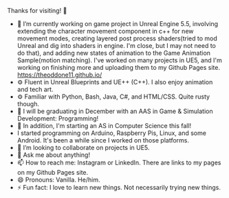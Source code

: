  Thanks for visiting! 👋

- 🌱 I’m currently working on game project in Unreal Engine 5.5, involving extending the character movement component in c++ for new movement modes, creating layered post process shaders(tried to mod Unreal and dig into shaders in engine. I'm close, but I may not need to do that), and adding new states of animation to the Game Animation Sample(motion matching). 
    I've worked on many projects in UE5, and I'm working on finishing more and uploading them to my Github Pages site. https://theoddone11.github.io/
- ⚙️ Fluent in Unreal Blueprints and UE++ (C++). I also enjoy animation and tech art.
- ⚙️ Familiar with Python, Bash, Java, C#, and HTML/CSS. Quite rusty though.
- 🏫 I will be graduating in December with an AAS in Game & Simulation Development: Programming!
- 🏫 In addition, I'm starting an AS in Computer Science this fall!
- I started programming on Arduino, Raspberry Pis, Linux, and some Android. It's been a while since I worked on those platforms.
- 👯 I’m looking to collaborate on projects in UE5.
- 💬 Ask me about anything!
- 📫 How to reach me: Instagram or LinkedIn. There are links to my pages on my Github Pages site.
- 😄 Pronouns: Vanilla. He/him.
- ⚡ Fun fact: I love to learn new things. Not necessarily trying new things.
